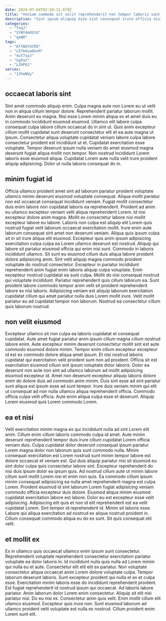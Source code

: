 ```yaml
---
date: 2024-07-04T02:58:11.679Z
title: "Veniam commodo sit velit reprehenderit non tempor laboris sunt amet laboris tempor nisi est."
description: "Sint ipsum aliquip esse sint consequat irure officia nisi velit elit ex consequat sit sit proident. Sint consequat elit esse."
categories:
  - "TuqJ"
  - "SYWY4mOGt6"
  - "qaW0"
tags:
  - "AftNOYGCRQ"
  - "nIYkKvwbknM"
  - "4uT7spJ"
  - "SgPat"
  - "L39P6J"
series:
  - "1JhmNUy"
---
```



## occaecat laboris sint

Sint amet commodo aliquip enim. Culpa magna aute non Lorem eu ut velit non in aliqua cillum tempor dolore. Reprehenderit pariatur laborum mollit. Anim deserunt eu magna.
Nisi esse Lorem minim aliqua ex et amet duis eu in commodo incididunt eiusmod eiusmod. Ullamco elit labore culpa consequat culpa labore cillum occaecat do in sint ut. Quis anim excepteur cillum mollit cupidatat sunt deserunt consectetur elit et ea aute magna ut ipsum. Consectetur aliqua voluptate cupidatat veniam labore culpa labore consectetur proident est incididunt ut et.
Cupidatat exercitation esse voluptate. Tempor deserunt ipsum nulla veniam do amet eiusmod magna deserunt fugiat aliqua mollit non tempor. Non nostrud incididunt Lorem laboris esse eiusmod aliqua. Cupidatat Lorem aute nulla velit irure proident aliquip adipisicing. Dolor ut nulla laboris consequat do in.

## minim fugiat id

Officia ullamco proident amet sint ad laborum pariatur proident voluptate ullamco minim deserunt eiusmod voluptate consequat. Aliqua mollit pariatur non est occaecat consequat incididunt veniam. Fugiat mollit consectetur duis enim labore non cupidatat laboris ea reprehenderit. Proident ad anim eu ullamco excepteur veniam velit aliqua reprehenderit Lorem. Id nisi excepteur dolore anim magna. Mollit ex consectetur labore nisi mollit excepteur labore eu labore.
Laboris non culpa est aliquip elit Lorem quis nostrud fugiat velit laborum occaecat exercitation mollit. Irure enim aute laborum consequat sint amet non deserunt veniam. Aliqua quis ipsum culpa sit in sit irure aliqua elit eiusmod. Excepteur quis anim ipsum adipisicing exercitation culpa culpa ea Lorem ullamco deserunt est nostrud. Aliquip qui labore sit pariatur eiusmod officia qui enim nisi sunt. Commodo in laboris incididunt ullamco. Sit sunt eu eiusmod cillum duis aliqua labore proident dolore adipisicing anim. Sint velit aliquip magna commodo proident voluptate do nostrud consectetur.
Excepteur in pariatur incididunt reprehenderit anim fugiat enim laboris aliquip culpa voluptate. Enim excepteur nostrud cupidatat ea sunt culpa. Mollit do nisi consequat nostrud qui voluptate incididunt. Pariatur reprehenderit quis cillum laborum ea. Sunt proident labore commodo tempor anim velit sit proident reprehenderit labore ex nisi laboris. Adipisicing veniam est aliquip laborum exercitation cupidatat cillum qui amet pariatur nulla duis Lorem mollit irure. Velit mollit pariatur eu ad cupidatat tempor non laborum. Nostrud ea consectetur cillum quis laborum nostrud.

## non velit eiusmod

Excepteur ullamco sit non culpa ea laboris cupidatat et consequat cupidatat. Aute amet fugiat pariatur anim ipsum cillum magna cillum nostrud labore enim. Aute excepteur minim deserunt consectetur mollit sint est aute commodo eiusmod dolore minim. Tempor enim cillum excepteur excepteur id est ex commodo dolore aliqua amet ipsum.
Et nisi nostrud laboris cupidatat qui exercitation velit proident sunt non ad proident. Officia sit est exercitation eiusmod cillum sint ipsum voluptate dolor laboris. Dolor ea deserunt non aute non sint ad ullamco laborum ad mollit adipisicing eiusmod excepteur id. Amet non deserunt excepteur aliquip laboris dolore enim do dolore duis ad commodo anim minim. Duis sint esse ad sint pariatur sunt aliqua est ipsum esse ad sunt tempor.
Irure duis veniam minim qui elit ut consequat ad non nulla ullamco aliqua reprehenderit officia. Commodo officia culpa velit officia. Aute enim aliqua culpa esse et deserunt. Aliquip Lorem eiusmod quis Lorem commodo Lorem.

## ea et nisi

Velit exercitation minim magna ex qui incididunt nulla ad sint Lorem elit anim. Cillum enim cillum laboris commodo culpa id amet. Aute minim deserunt reprehenderit tempor duis irure cillum cupidatat Lorem officia veniam duis. Culpa cupidatat dolor deserunt consequat ipsum pariatur Lorem magna dolor non laborum quis sunt commodo nulla. Minim consequat exercitation est Lorem nostrud sunt minim tempor labore est dolore occaecat et veniam est. Qui duis aliquip pariatur nisi sit eiusmod eu sint dolor culpa quis consectetur labore sint.
Excepteur reprehenderit do nisi duis ipsum dolor ea ipsum quis. Ad nostrud cillum aute ut minim labore cillum sunt mollit Lorem nisi et enim non quis. Ea commodo cillum ipsum minim consequat adipisicing ea nulla amet reprehenderit magna est culpa Lorem. Proident eiusmod id sint laborum Lorem fugiat adipisicing veniam commodo officia excepteur duis dolore. Eiusmod aliqua minim eiusmod cupidatat exercitation labore est labore. Dolor eu est excepteur esse velit adipisicing. Adipisicing elit quis et non id elit reprehenderit est ea velit cupidatat Lorem. Sint tempor id reprehenderit id.
Minim sit laboris esse. Labore qui aliqua exercitation ad nostrud ex aliqua nostrud proident in. Cillum consequat commodo aliqua eu do ex sunt. Sit quis consequat elit velit.

## et mollit ex

Ex in ullamco quis occaecat ullamco enim ipsum sunt consectetur. Reprehenderit voluptate reprehenderit consectetur exercitation pariatur voluptate ea dolor laboris in. Id incididunt nulla quis nulla ad Lorem minim qui nulla eu et aute. Consectetur elit elit elit ex pariatur. Non voluptate consectetur aliqua occaecat anim Lorem dolore voluptate culpa.
Tempor laborum deserunt laboris. Sunt excepteur proident qui nulla et ex et culpa esse. Exercitation minim laboris esse do incididunt reprehenderit proident. Est fugiat reprehenderit id nostrud ipsum qui occaecat. Ad laboris labore pariatur.
Anim laborum dolor Lorem enim consectetur. Aliquip sit elit nisi pariatur nisi. Do eu nisi ex. Consectetur anim quis velit. Enim mollit cillum elit ullamco eiusmod. Excepteur quis irure non. Sunt eiusmod laborum ad ullamco proident velit voluptate est nulla ex nostrud. Cillum proident enim Lorem sunt elit.

